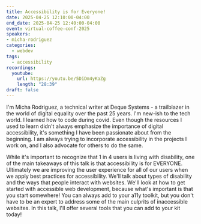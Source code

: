 ```yaml
---
title: Accessibility is for Everyone!
date: 2025-04-25 12:10:00-04:00
end_date: 2025-04-25 12:40:00-04:00
event: virtual-coffee-conf-2025
speakers:
- micha-rodriguez
categories:
  - webdev
tags:
  - accessibility
recordings:
  youtube:
    url: https://youtu.be/5DiDm4yKaZg
    length: "28:39"
draft: false
---
```


I'm Micha Rodriguez, a technical writer at Deque Systems - a trailblazer in the world of digital equality over the past 25 years. I'm new-ish to the tech world. I learned how to code during covid. Even though the resources I used to learn didn't always emphasize the importance of digital accessibility, it's something I have been passionate about from the beginning. I am always trying to incorporate accessibility in the projects I work on, and I also advocate for others to do the same.

While it's important to recognize that 1 in 4 users is living with disability, one of the main takeaways of this talk is that accessibility is for EVERYONE. Ultimately we are improving the user experience for all of our users when we apply best practices for accessibility. We'll talk about types of disability and the ways that people interact with websites. We'll look at how to get started with accessible web development, because what's important is that you start somewhere! You can always add to your a11y toolkit, but you don't have to be an expert to address some of the main culprits of inaccessible websites. In this talk, I'll offer several tools that you can add to your kit today!